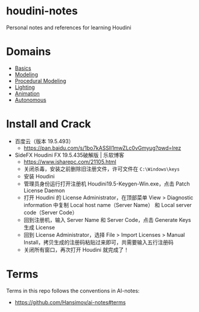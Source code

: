 # houdini-notes
Personal notes and references for learning Houdini

# Domains
* [Basics](./basics.md)
* [Modeling](./modeling.md)
* [Procedural Modeling](./procedural-modeling.md)
* [Lighting](./lighting.md)
* [Animation](./animation.md)
* [Autonomous](./autonomous.md)

# Install and Crack
* 百度云（版本 19.5.493）
  * https://pan.baidu.com/s/1bo7kASSII1mwZLc0vGmyug?pwd=lrez
* SideFX Houdini FX 19.5.435破解版 | 乐软博客
  * https://www.isharepc.com/21105.html
  * 关闭杀毒，安装之前删除旧注册文件，许可文件在 `C:\Windows\keys`
  * 安装 Houdini
  * 管理员身份运行打开注册机 Houdini19.5-Keygen-Win.exe，点击 Patch License Daemon
  * 打开 Houdini 的 License Administrator，在顶部菜单 View > Diagnostic information 中复制 Local host name（Server Name） 和 Local server code（Server Code）
  * 回到注册机，输入 Server Name 和 Server Code，点击 Generate Keys 生成 License
  * 回到 License Administrator，选择 File > Import Licenses > Manual Install，拷贝生成的注册码粘贴过来即可，共需要输入五行注册码
  * 关闭所有窗口，再次打开 Houdini 就完成了！

# Terms
Terms in this repo follows the conventions in AI-notes:
* https://github.com/Hansimov/ai-notes#terms

